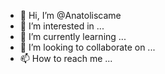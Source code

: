 - 👋 Hi, I’m @Anatoliscame
- 👀 I’m interested in ...
- 🌱 I’m currently learning ...
- 💞️ I’m looking to collaborate on ...
- 📫 How to reach me ...

<!---
Anatoliscame/Anatoliscame is a ✨ special ✨ repository because its `README.md` (this file) appears on your GitHub profile.
You can click the Preview link to take a look at your changes.
--->

